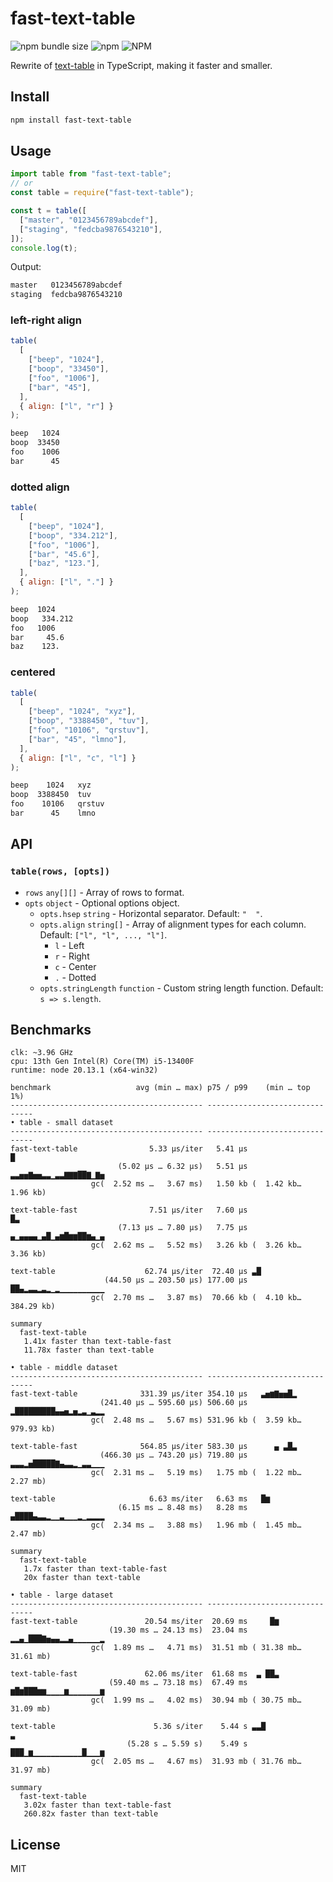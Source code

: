 # fast-text-table

![npm bundle size](https://img.shields.io/bundlephobia/min/fast-text-table) ![npm](https://img.shields.io/npm/v/fast-text-table) ![NPM](https://img.shields.io/npm/l/fast-text-table)  

Rewrite of [text-table](https://www.npmjs.com/package/text-table) in TypeScript, making it faster and smaller.

## Install

```sh
npm install fast-text-table
```

## Usage

```js
import table from "fast-text-table";
// or
const table = require("fast-text-table");

const t = table([
  ["master", "0123456789abcdef"],
  ["staging", "fedcba9876543210"],
]);
console.log(t);
```

Output:

```txt
master   0123456789abcdef
staging  fedcba9876543210
```

### left-right align

```js
table(
  [
    ["beep", "1024"],
    ["boop", "33450"],
    ["foo", "1006"],
    ["bar", "45"],
  ],
  { align: ["l", "r"] }
);
```

```txt
beep   1024
boop  33450
foo    1006
bar      45
```

### dotted align

```js
table(
  [
    ["beep", "1024"],
    ["boop", "334.212"],
    ["foo", "1006"],
    ["bar", "45.6"],
    ["baz", "123."],
  ],
  { align: ["l", "."] }
);
```

```txt
beep  1024
boop   334.212
foo   1006
bar     45.6
baz    123.
```

### centered

```js
table(
  [
    ["beep", "1024", "xyz"],
    ["boop", "3388450", "tuv"],
    ["foo", "10106", "qrstuv"],
    ["bar", "45", "lmno"],
  ],
  { align: ["l", "c", "l"] }
);
```

```txt
beep    1024   xyz
boop  3388450  tuv
foo    10106   qrstuv
bar      45    lmno
```

## API

### `table(rows, [opts])`

- `rows` `any[][]` - Array of rows to format.
- `opts` `object` - Optional options object.
  - `opts.hsep` `string` - Horizontal separator. Default: `"  "`.
  - `opts.align` `string[]` - Array of alignment types for each column. Default: `["l", "l", ..., "l"]`.
    - `l` - Left
    - `r` - Right
    - `c` - Center
    - `.` - Dotted
  - `opts.stringLength` `function` - Custom string length function. Default: `s => s.length`.

## Benchmarks

```
clk: ~3.96 GHz
cpu: 13th Gen Intel(R) Core(TM) i5-13400F
runtime: node 20.13.1 (x64-win32)

benchmark                   avg (min … max) p75 / p99    (min … top 1%)
------------------------------------------- -------------------------------
• table - small dataset
------------------------------------------- -------------------------------
fast-text-table                5.33 µs/iter   5.41 µs                 █    
                        (5.02 µs … 6.32 µs)   5.51 µs ▃▃▅▅▇▅▅▃▃▁▃▃▇▇▇██▇▁▇▅
                  gc(  2.52 ms …   3.67 ms)   1.50 kb (  1.42 kb…  1.96 kb)

text-table-fast                7.51 µs/iter   7.60 µs                █▃    
                        (7.13 µs … 7.80 µs)   7.75 µs ▄▁▄▄▄▄▁▄█▁▄▆█▆▆██▆▄▁▄
                  gc(  2.62 ms …   5.52 ms)   3.26 kb (  3.26 kb…  3.36 kb)

text-table                    62.74 µs/iter  72.40 µs ▃█
                     (44.50 µs … 203.50 µs) 177.00 µs ██▄▂▃▃▂▃▂▁▂▁▁▁▁▁▁▁▁▁▁
                  gc(  2.70 ms …   3.87 ms)  70.66 kb (  4.10 kb…384.29 kb)

summary
  fast-text-table
   1.41x faster than text-table-fast
   11.78x faster than text-table

• table - middle dataset
------------------------------------------- -------------------------------
fast-text-table              331.39 µs/iter 354.10 µs   ▃▅▆▇▅▅█▂
                    (241.40 µs … 595.60 µs) 506.60 µs ▂█████████▄▄▅▂▅▂▃▁▃▂▂
                  gc(  2.48 ms …   5.67 ms) 531.96 kb (  3.59 kb…979.93 kb)

text-table-fast              564.85 µs/iter 583.30 µs      ▄ ▃█▃
                    (466.30 µs … 743.20 µs) 719.80 µs ▃▃▃▂▅█████▇▄▃▃▂▁▃▃▁▁▁
                  gc(  2.31 ms …   5.19 ms)   1.75 mb (  1.22 mb…  2.27 mb)

text-table                     6.63 ms/iter   6.63 ms   █▆
                        (6.15 ms … 8.48 ms)   8.28 ms ▄████▄▃▃▂▁▁▃▁▁▁▂▁▂▂▂▂
                  gc(  2.34 ms …   3.88 ms)   1.96 mb (  1.45 mb…  2.47 mb)

summary
  fast-text-table
   1.7x faster than text-table-fast
   20x faster than text-table

• table - large dataset
------------------------------------------- -------------------------------
fast-text-table               20.54 ms/iter  20.69 ms     █▆
                      (19.30 ms … 24.13 ms)  23.04 ms ▂▂▄▁███▇▅▄▄▂▂▄▁▁▁▁▁▁▂
                  gc(  1.89 ms …   4.71 ms)  31.51 mb ( 31.38 mb… 31.61 mb)

text-table-fast               62.06 ms/iter  61.68 ms  ▃ ██▃
                      (59.40 ms … 73.18 ms)  67.49 ms ▆█▆███▆▆▁▁▁▁▆▁▁▁▁▁▁▁▆
                  gc(  1.99 ms …   4.02 ms)  30.94 mb ( 30.75 mb… 31.09 mb)

text-table                      5.36 s/iter    5.44 s ▃▃█             ▃
                          (5.28 s … 5.59 s)    5.49 s ███▁▆▁▁▁▁▁▁▁▁▁▁▁█▁▁▁▆
                  gc(  2.05 ms …   4.67 ms)  31.93 mb ( 31.76 mb… 31.97 mb)

summary
  fast-text-table
   3.02x faster than text-table-fast
   260.82x faster than text-table
```

## License

MIT
